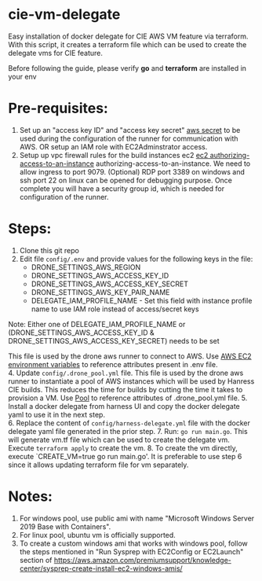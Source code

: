 # cie-vm-delegate
Easy installation of docker delegate for CIE AWS VM feature via terraform. With this script, it creates a terraform file which can be used to create the delegate vms for CIE feature.

Before following the guide, please verify **go** and **terraform** are installed in your env 

# Pre-requisites:
1. Set up an "access key ID" and "access key secret" [aws secret](https://docs.aws.amazon.com/IAM/latest/UserGuide/id_credentials_access-keys.html#Using_CreateAccessKey) to be used during the configuration of the runner for communication with AWS.
   OR setup an IAM role with EC2Adminstrator access.
3. Setup up vpc firewall rules for the build instances ec2 [ec2 authorizing-access-to-an-instance](https://docs.aws.amazon.com/AWSEC2/latest/UserGuide/authorizing-access-to-an-instance.html)
authorizing-access-to-an-instance. We need to allow ingress to port 9079. (Optional) RDP port 3389 on windows and ssh port 22 on linux can be opened for debugging purpose. Once complete you will have a security group id, which is needed for configuration of the runner.


# Steps:
1. Clone this git repo 
2. Edit file `config/.env` and provide values for the following keys in the file:
    * DRONE_SETTINGS_AWS_REGION
    * DRONE_SETTINGS_AWS_ACCESS_KEY_ID
    * DRONE_SETTINGS_AWS_ACCESS_KEY_SECRET
    * DRONE_SETTINGS_AWS_KEY_PAIR_NAME
    * DELEGATE_IAM_PROFILE_NAME - Set this field with instance profile name to use IAM role instead of access/secret keys  <br />

Note: Either one of DELEGATE_IAM_PROFILE_NAME or (DRONE_SETTINGS_AWS_ACCESS_KEY_ID & DRONE_SETTINGS_AWS_ACCESS_KEY_SECRET) needs to be set

This file is used by the drone aws runner to connect to AWS. Use [AWS EC2 environment variables](https://docs.drone.io/runner/aws/installation/#aws-ec2-environment-variables) to reference attributes present in .env file.  <br />
4. Update `config/.drone_pool.yml` file. This file is used by the drone aws runner to instantiate a pool of AWS instances which will be used by Hanress CIE builds. This reduces the time for builds by cutting the time it takes to provision a VM. Use [Pool](https://docs.drone.io/runner/aws/configuration/pool/) to reference attributes of .drone_pool.yml file. 
5. Install a docker delegate from harness UI and copy the docker delegate yaml to use it in the next step.  
6. Replace the content of `config/harness-delegate.yml` file with the docker delegate yaml file generated in the prior step.
7. Run: `go run main.go`. This will generate vm.tf file which can be used to create the delegate vm. Execute `terraform apply` to create the vm. 
8. To create the vm directly, execute `CREATE_VM=true go run main.go'. It is preferable to use step 6 since it allows updating terraform file for vm separately.

# Notes:
1. For windows pool, use public ami with name "Microsoft Windows Server 2019 Base with Containers".
2. For linux pool, ubuntu vm is officially supported.
3. To create a custom windows ami that works with windows pool, follow the steps mentioned in "Run Sysprep with EC2Config or EC2Launch" section of  https://aws.amazon.com/premiumsupport/knowledge-center/sysprep-create-install-ec2-windows-amis/